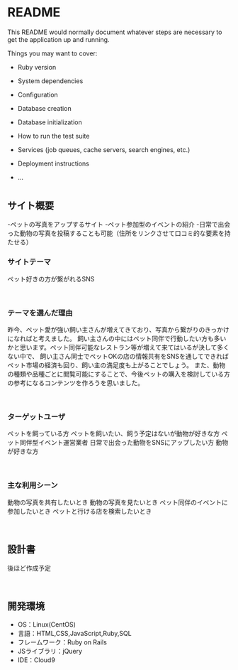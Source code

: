 # README

This README would normally document whatever steps are necessary to get the
application up and running.

Things you may want to cover:

* Ruby version

* System dependencies

* Configuration

* Database creation

* Database initialization

* How to run the test suite

* Services (job queues, cache servers, search engines, etc.)

* Deployment instructions

* ...

# <!--PETTER-->
<!--​READMEを作成する際は、項目内の【補足説明】は削除して完成させてください。-->
## サイト概要
-ペットの写真をアップするサイト
-ペット参加型のイベントの紹介
-日常で出会った動物の写真を投稿することも可能（住所をリンクさせて口コミ的な要素を持たせる）

### サイトテーマ
ペット好きの方が繋がれるSNS
<!-- 【補足説明】 -->
<!-- - 〜なコミュニティサイトorレビューサイトorSNS　と１文で記載する --> 
​
### テーマを選んだ理由
昨今、ペット愛が強い飼い主さんが増えてきており、写真から繋がりのきっかけになればと考えました。
飼い主さんの中にはペット同伴で行動したい方も多いかと思います。ペット同伴可能なレストラン等が増えて来てはいるが決して多くない中で、
飼い主さん同士でペットOKの店の情報共有をSNSを通してできればペット市場の経済も回り、飼い主の満足度も上がることでしょう。
また、動物の種類や品種ごとに閲覧可能にすることで、今後ペットの購入を検討している方の参考になるコンテンツを作ろうを思いました。

<!-- 【補足説明】 -->
<!-- - ですます調で記載しましょう。READMEファイルは企業様も見られます。 -->
<!-- - ３文以上記載しましょう。 -->

<!--　★テーマ理由を記載する際のポイント　-->
<!-- - 自分自身の背景の説明（このポートフォリオを作る前提を説明） -->
<!-- - 扱う題材が抱えている問題・課題の説明 -->
<!-- - ターゲットとするユーザーが持つであろう課題の説明（需要をアピールするため） -->
<!-- - 当問題を解決するために、このようなポートフォリオを制作してみようと考えました」という結び -->

<!-- ★記載例 -->
<!-- もともと料理が好きで、オリジナルレシピで料理を作ることが多いのですが、少しずつレシピが1パターンになってきており頭を悩ませていました。 -->
<!-- 身近に自分と同じように、料理を好んでする友人がいないため困っていた所、他の人がどのようなレシピで作っているのかを知れるサービスがあれば便利だと考えました。 -->
<!-- また料理好きな人だけでなく、日々料理を作る必要があるがレシピに困っている人の助けにもなると考え、このテーマにしました。 -->
​
### ターゲットユーザ
ペットを飼っている方
ペットを飼いたい、飼う予定はないが動物が好きな方
ペット同伴型イベント運営業者
日常で出会った動物をSNSにアップしたい方
動物が好きな方
<!-- 【補足説明】 -->
<!-- - 〜な人という記載方法で、2つ以上記載しましょう -->
<!-- - テーマ理由と矛盾のないターゲットを選出しましょう -->
<!-- - 実際にサービスを利用する立場であると想定しましょう  -->
​
### 主な利用シーン
動物の写真を共有したいとき
動物の写真を見たいとき
ペット同伴のイベントに参加したいとき
ペットと行ける店を検索したいとき
<!-- 【補足説明】 -->
<!-- - 〜な時という記載方法で、2つ以上記載しましょう -->
​
## 設計書
後ほど作成予定
<!-- 【補足説明】 -->
<!-- - テーマ提出時点では不要です。 -->
<!-- - 当項目には「後ほど作成予定」と記載しましょう。 -->
​
## 開発環境
- OS：Linux(CentOS)
- 言語：HTML,CSS,JavaScript,Ruby,SQL
- フレームワーク：Ruby on Rails
- JSライブラリ：jQuery
- IDE：Cloud9
​
<!--## 使用素材-->
<!-- - 外部サービスの画像素材・音声素材を使用した場合は、必ずサービス名とURLを明記してください。 -->
<!-- - アプリケーションの実装に使用したgem/bootstrapのリファレンスなどの記載は不要です。 -->
<!-- - 使用しない場合は、使用素材の項目をREADMEから削除してください。 -->
<!-- - 架空の団体・題材を前提にポートフォリオを制作する場合、下記のテンプレートを当項目内に記載しましょう。 -->
<!-- 【テンプレート】 -->
<!-- 著作権を考慮し、架空のデータを扱う予定です。 -->
<!-- なお今後、実在するデータを利用する際には、事前に著作権保持者と契約を結んだ上で利用します。 -->